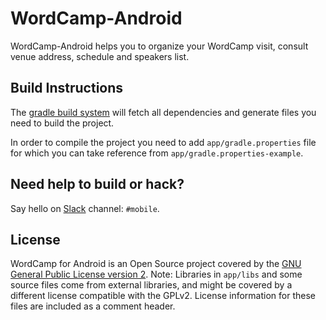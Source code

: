# WordCamp-Android

WordCamp-Android helps you to organize your WordCamp visit, consult venue
address, schedule and speakers list.

## Build Instructions ##

The [gradle build system][1] will fetch all dependencies and generate
files you need to build the project.

In order to compile the project you need to add `app/gradle.properties` file
for which you can take reference from `app/gradle.properties-example`.

## Need help to build or hack? ##

Say hello on [Slack][2] channel: `#mobile`.

## License ##

WordCamp for Android is an Open Source project covered by the
[GNU General Public License version 2](LICENSE.md). Note: Libraries in
`app/libs` and some source files come from external libraries, and might be
covered by a different license compatible with the GPLv2. License information
for these files are included as a comment header. 

[1]: http://tools.android.com/tech-docs/new-build-system/user-guide
[2]: https://make.wordpress.org/chat/
